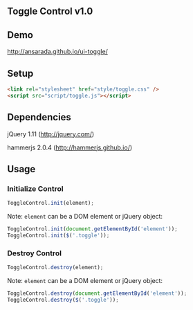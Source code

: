 Toggle Control v1.0
-------------------

## Demo

http://ansarada.github.io/ui-toggle/

## Setup

```html
<link rel="stylesheet" href="style/toggle.css" />
<script src="script/toggle.js"></script>
```

## Dependencies

jQuery 1.11 (http://jquery.com/)

hammerjs 2.0.4 (http://hammerjs.github.io/)

## Usage

###  Initialize Control

```javascript
ToggleControl.init(element);
```

Note: `element` can be a DOM element or jQuery object:

```javascript
ToggleControl.init(document.getElementById('element'));
ToggleControl.init($('.toggle'));
```

###  Destroy Control

```javascript
ToggleControl.destroy(element);
```

Note: `element` can be a DOM element or jQuery object:

```javascript
ToggleControl.destroy(document.getElementById('element'));
ToggleControl.destroy($('.toggle'));
```

